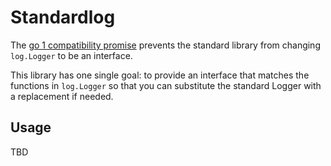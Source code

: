 Standardlog
===========

The [go 1 compatibility promise](http://golang.org/doc/go1compat) prevents the
standard library from changing `log.Logger` to be an interface.

This library has one single goal: to provide an interface that matches the
functions in `log.Logger` so that you can substitute the standard Logger with a
replacement if needed.

## Usage

TBD
